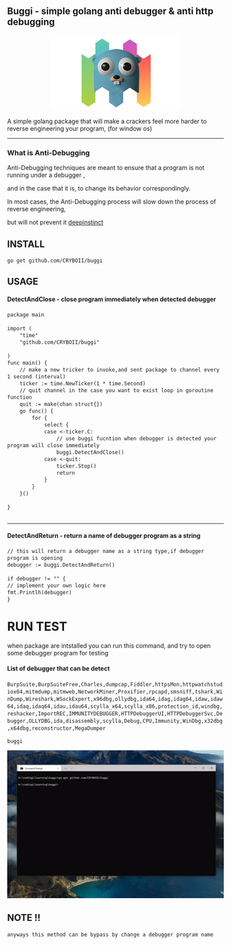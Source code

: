 ## Buggi - simple golang anti debugger & anti http debugging 

<p align="center">
	<img src="buggi.png" alt="kill"/>
</p>


 A simple golang package that will make a crackers feel more harder to reverse engineering your program, (for window os)

___

### What is Anti-Debugging 

Anti-Debugging techniques are meant to ensure that a program is not running under a debugger ,

and in the case that it is, to change its behavior correspondingly.

In most cases, the Anti-Debugging process will slow down the process of reverse engineering, 

but will not prevent it  [deepinstinct](https://www.deepinstinct.com/blog/common-anti-debugging-techniques-in-the-malware-landscape)


## INSTALL

```
go get github.com/CRYBOII/buggi
```

## USAGE
#### DetectAndClose - close program immediately when detected debugger
```
package main

import (
    "time"
    "github.com/CRYBOII/buggi"

)
func main() {
    // make a new tricker to invoke,and sent package to channel every 1 second (interval)
	ticker := time.NewTicker(1 * time.Second)
    // quit channel in the case you want to exist loop in goroutine function
	quit := make(chan struct{})
	go func() {
		for {
			select {
			case <-ticker.C:
                // use buggi fucntion when debugger is detected your program will close immediately 
				buggi.DetectAndClose()
			case <-quit:
				ticker.Stop()
				return
			}
		}
	}()

}


```
___
#### DetectAndReturn - return a name of debugger program as a string
```
// this will return a debugger name as a string type,if debugger program is opening
debugger := buggi.DetectAndReturn()

if debugger != "" {
// implement your own logic here
fmt.Printlh(debugger)
}

```

# RUN TEST

when package are intstalled you can run this command,
and try to open some debugger program for testing

#### List of debugger that can be detect
`BurpSuite,BurpSuiteFree,Charles,dumpcap,Fiddler,httpsMon,httpwatchstudiox64,mitmdump,mitmweb,NetworkMiner,Proxifier,rpcapd,smsniff,tshark,WinDump,Wireshark,WSockExpert,x96dbg,ollydbg,ida64,idag,idag64,idaw,idaw64,idaq,idaq64,idau,idau64,scylla_x64,scylla_x86,protection_id,windbg,reshacker,ImportREC,IMMUNITYDEBUGGER,HTTPDebuggerUI,HTTPDebuggerSvc,Debugger,OLLYDBG,ida,disassembly,scylla,Debug,CPU,Immunity,WinDbg,x32dbg,x64dbg,reconstructor,MegaDumper`

```
buggi
```

![antidebug](uTln8gs.gif "antidebug")

## NOTE !!
`anyways this method can be bypass by change a debugger program name `
